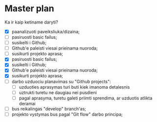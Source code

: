 # Master plan

Ka ir kaip ketiname daryti?

- [x] paanalizuoti paveiksliuka/dizaina;
- [ ] pasiruosti basic failus;
- [ ] susikelti i Github;
- [ ] Github'e paleisti viesai prieinama nuoroda;
- [ ] susikurti projekto aprasa;
- [x] pasiruosti basic failus;
- [x] susikelti i Github;
- [x] Github'e paleisti viesai prieinama nuoroda;
- [x] susikurti projekto aprasa;
- [ ] darbo uzduociu planavimas su "Github projects":
    - [ ] uzduoties aprasymas turi buti kiek imanoma detalesnis
    - [ ] uztrukti turetu ne daugiau nei pusdieni
    - [ ] pagal aprasyma, turetu galeti priimti sprendima, ar uzduotis atlikta deramai
- [ ] bus reikalingas "develop" branch'as;
- [ ] projekto vystymas bus pagal "Git flow" darbo principa;  
